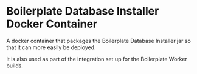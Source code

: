 # Boilerplate Database Installer Docker Container

A docker container that packages the Boilerplate Database Installer jar so that it can more easily be deployed.

It is also used as part of the integration set up for the Boilerplate Worker builds.